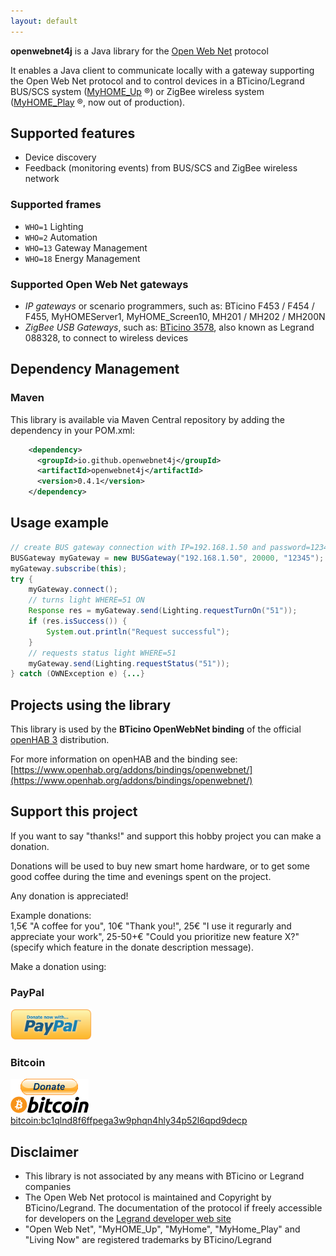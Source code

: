 ```yaml
---
layout: default
---
```


**openwebnet4j** is a Java library for the [Open Web Net](https://developer.legrand.com/documentation/open-web-net-for-myhome/) protocol

It enables a Java client to communicate locally with a gateway supporting the Open Web Net protocol and to control devices in a BTicino/Legrand  BUS/SCS system ([MyHOME_Up](https://www.bticino.com/products-catalogue/myhome_up-simple-home-automation-system/) &reg;) or ZigBee wireless system ([MyHOME_Play](http://www.homesystems-legrandgroup.com/BtHomeSystems/productDetail.action?lang=EN&productId=061) &reg;, now out of production).

## Supported features

* Device discovery
* Feedback (monitoring events) from BUS/SCS and ZigBee wireless network 

### Supported frames


* `WHO=1` Lighting
* `WHO=2` Automation
* `WHO=13` Gateway Management
* `WHO=18` Energy Management

### Supported Open Web Net gateways
- *IP gateways* or scenario programmers, such as: BTicino F453 / F454 / F455, MyHOMEServer1,  MyHOME_Screen10, MH201 / MH202 / MH200N 
- *ZigBee USB Gateways*, such as: [BTicino 3578](https://catalogo.bticino.it/BTI-3578-IT), also known as Legrand 088328, to connect to wireless devices


## Dependency Management

### Maven

This library is available via Maven Central repository by adding the dependency in your POM.xml:

```xml   
    <dependency>
      <groupId>io.github.openwebnet4j</groupId>
      <artifactId>openwebnet4j</artifactId>
      <version>0.4.1</version>
    </dependency>
```


## Usage example
```java
// create BUS gateway connection with IP=192.168.1.50 and password=12345
BUSGateway myGateway = new BUSGateway("192.168.1.50", 20000, "12345");
myGateway.subscribe(this);
try {
    myGateway.connect();
    // turns light WHERE=51 ON
    Response res = myGateway.send(Lighting.requestTurnOn("51"));
    if (res.isSuccess()) {
        System.out.println("Request successful");
    }
    // requests status light WHERE=51
    myGateway.send(Lighting.requestStatus("51"));
} catch (OWNException e) {...}
```


## Projects using the library
This library is used by the **BTicino OpenWebNet binding** of the official [openHAB 3](https://www.openhab.org/) distribution.

For more information on openHAB and the binding see: [https://www.openhab.org/addons/bindings/openwebnet/](https://www.openhab.org/addons/bindings/openwebnet/)


## Support this project
If you want to say "thanks!" and support this hobby project you can make a donation.

Donations will be used to buy new smart home hardware, or to get some good coffee during the time and evenings spent on the project. 

Any donation is appreciated! 

Example donations:<br>
1,5€ "A coffee for you", 10€ "Thank you!", 25€ "I use it regurarly and appreciate your work", 25-50+€ "Could you prioritize new feature X?" (specify which feature in the donate description message).

Make a donation using:

### PayPal
[<img src="/img/pp_donate2.png" width="130">](https://www.paypal.com/donate/?cmd=_s-xclick&hosted_button_id=EJHGYJ7SLESNY)

### Bitcoin
[<img src="/img/bitcoin-donate-black.png" alt="bitcoin donate"> bitcoin:bc1qlnd8f6ffpega3w9phqn4hly34p52l6qpd9decp](bitcoin:bc1qlnd8f6ffpega3w9phqn4hly34p52l6qpd9decp?label=openwebnet4j%20Donation)


## Disclaimer
- This library is not associated by any means with BTicino or Legrand companies
- The Open Web Net protocol is maintained and Copyright by BTicino/Legrand. The documentation of the protocol if freely accessible for developers on the [Legrand developer web site](https://developer.legrand.com/documentation/open-web-net-for-myhome/)
- "Open Web Net", "MyHOME_Up", "MyHome", "MyHome_Play" and "Living Now" are registered trademarks by BTicino/Legrand
